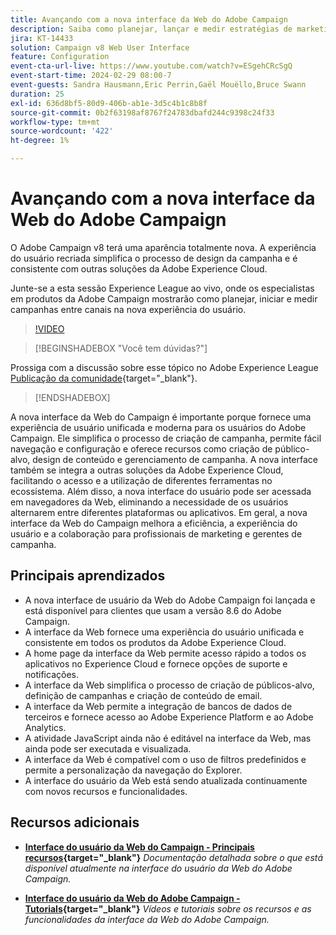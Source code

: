```yaml
---
title: Avançando com a nova interface da Web do Adobe Campaign
description: Saiba como planejar, lançar e medir estratégias de marketing entre canais, incluindo marketing por email e marketing de mídia social, usando a nova interface de usuário da Web do Adobe Campaign.
jira: KT-14433
solution: Campaign v8 Web User Interface
feature: Configuration
event-cta-url-live: https://www.youtube.com/watch?v=ESgehCRcSgQ
event-start-time: 2024-02-29 08:00-7
event-guests: Sandra Hausmann,Eric Perrin,Gaël Mouëllo,Bruce Swann
duration: 25
exl-id: 636d8bf5-80d9-406b-ab1e-3d5c4b1c8b8f
source-git-commit: 0b2f63198af8767f24783dbafd244c9398c24f33
workflow-type: tm+mt
source-wordcount: '422'
ht-degree: 1%

---
```


# Avançando com a nova interface da Web do Adobe Campaign

O Adobe Campaign v8 terá uma aparência totalmente nova. A experiência do usuário recriada simplifica o processo de design da campanha e é consistente com outras soluções da Adobe Experience Cloud.

Junte-se a esta sessão Experience League ao vivo, onde os especialistas em produtos da Adobe Campaign mostrarão como planejar, iniciar e medir campanhas entre canais na nova experiência do usuário.

>[!VIDEO](https://video.tv.adobe.com/v/3427258/?quality=12&learn=on)

>[!BEGINSHADEBOX &quot;Você tem dúvidas?&quot;]

Prossiga com a discussão sobre esse tópico no Adobe Experience League [Publicação da comunidade](https://experienceleaguecommunities.adobe.com/t5/adobe-campaign-classic/experience-league-live-post-session-discussion-leaping-ahead/m-p/656893#M2671){target="_blank"}.

>[!ENDSHADEBOX]

A nova interface da Web do Campaign é importante porque fornece uma experiência de usuário unificada e moderna para os usuários do Adobe Campaign. Ele simplifica o processo de criação de campanha, permite fácil navegação e configuração e oferece recursos como criação de público-alvo, design de conteúdo e gerenciamento de campanha. A nova interface também se integra a outras soluções da Adobe Experience Cloud, facilitando o acesso e a utilização de diferentes ferramentas no ecossistema. Além disso, a nova interface do usuário pode ser acessada em navegadores da Web, eliminando a necessidade de os usuários alternarem entre diferentes plataformas ou aplicativos. Em geral, a nova interface da Web do Campaign melhora a eficiência, a experiência do usuário e a colaboração para profissionais de marketing e gerentes de campanha.

## Principais aprendizados

* A nova interface de usuário da Web do Adobe Campaign foi lançada e está disponível para clientes que usam a versão 8.6 do Adobe Campaign.
* A interface da Web fornece uma experiência do usuário unificada e consistente em todos os produtos da Adobe Experience Cloud.
* A home page da interface da Web permite acesso rápido a todos os aplicativos no Experience Cloud e fornece opções de suporte e notificações.
* A interface da Web simplifica o processo de criação de públicos-alvo, definição de campanhas e criação de conteúdo de email.
* A interface da Web permite a integração de bancos de dados de terceiros e fornece acesso ao Adobe Experience Platform e ao Adobe Analytics.
* A atividade JavaScript ainda não é editável na interface da Web, mas ainda pode ser executada e visualizada.
* A interface da Web é compatível com o uso de filtros predefinidos e permite a personalização da navegação do Explorer.
* A interface do usuário da Web está sendo atualizada continuamente com novos recursos e funcionalidades.


## Recursos adicionais

* **[Interface do usuário da Web do Campaign - Principais recursos](https://experienceleague.adobe.com/docs/campaign-web/v8/whats-new.html?lang=pt-BR){target="_blank"}**
  *Documentação detalhada sobre o que está disponível atualmente na interface do usuário da Web do Adobe Campaign.*

* **[Interface do usuário da Web do Adobe Campaign - Tutorials](https://experienceleague.adobe.com/docs/campaign-web-learn/tutorials/overview.html?lang=en){target="_blank"}**
  *Vídeos e tutoriais sobre os recursos e as funcionalidades da interface da Web do Adobe Campaign.*

